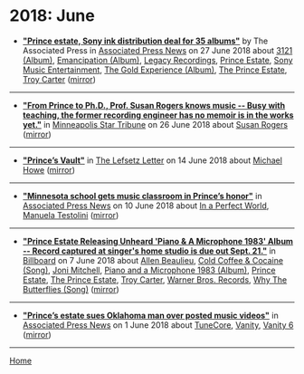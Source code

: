 # 2018: June

 - [**"Prince estate, Sony ink distribution deal for 35 albums"**](https://www.apnews.com/3f346190027d4601a34fa81f7cf165a2) by The Associated Press in [Associated Press News](https://www.apnews.com/) on 27 June 2018 about [3121 (Album)](../../topics/album/3121/index.md), [Emancipation (Album)](../../topics/album/emancipation/index.md), [Legacy Recordings](../../topics/legacy-recordings/index.md), [Prince Estate](../../topics/prince-estate/index.md), [Sony Music Entertainment](../../topics/sony-music-entertainment/index.md), [The Gold Experience (Album)](../../topics/album/the-gold-experience/index.md), [The Prince Estate](../../topics/the-prince-estate/index.md), [Troy Carter](../../topics/troy-carter/index.md) ([mirror](https://web.archive.org/web/*/https://www.apnews.com/3f346190027d4601a34fa81f7cf165a2))

----

 - [**"From Prince to Ph.D., Prof. Susan Rogers knows music -- Busy with teaching, the former recording engineer has no memoir is in the works yet."**](http://www.startribune.com/from-prince-to-ph-d-professor-susan-rogers-knows-music/486626941/) in [Minneapolis Star Tribune](http://www.startribune.com/) on 26 June 2018 about [Susan Rogers](../../topics/susan-rogers/index.md) ([mirror](https://web.archive.org/web/*/http://www.startribune.com/from-prince-to-ph-d-professor-susan-rogers-knows-music/486626941/))

----

 - [**"Prince’s Vault"**](https://lefsetz.com/wordpress/2018/06/14/princes-vault/) in [The Lefsetz Letter](https://lefsetz.com/) on 14 June 2018 about [Michael Howe](../../topics/michael-howe/index.md) ([mirror](https://web.archive.org/web/*/https://lefsetz.com/wordpress/2018/06/14/princes-vault/))

----

 - [**"Minnesota school gets music classroom in Prince’s honor"**](https://www.apnews.com/fe46b7e749314c719a83b9b6c8279700) in [Associated Press News](https://www.apnews.com/) on 10 June 2018 about [In a Perfect World](../../topics/in-a-perfect-world/index.md), [Manuela Testolini](../../topics/manuela-testolini/index.md) ([mirror](https://web.archive.org/web/*/https://www.apnews.com/fe46b7e749314c719a83b9b6c8279700))

----

 - [**"Prince Estate Releasing Unheard 'Piano & A Microphone 1983' Album -- Record captured at singer's home studio is due out Sept. 21."**](https://www.billboard.com/articles/columns/rock/8459820/prince-estate-releasing-unheard-piano-a-microphone-1983-album) in [Billboard](https://www.billboard.com/) on 7 June 2018 about [Allen Beaulieu](../../topics/allen-beaulieu/index.md), [Cold Coffee & Cocaine (Song)](../../topics/song/cold-coffee-cocaine/index.md), [Joni Mitchell](../../topics/joni-mitchell/index.md), [Piano and a Microphone 1983 (Album)](../../topics/album/piano-and-a-microphone-1983/index.md), [Prince Estate](../../topics/prince-estate/index.md), [The Prince Estate](../../topics/the-prince-estate/index.md), [Troy Carter](../../topics/troy-carter/index.md), [Warner Bros. Records](../../topics/warner-bros-records/index.md), [Why The Butterflies (Song)](../../topics/song/why-the-butterflies/index.md) ([mirror](https://web.archive.org/web/*/https://www.billboard.com/articles/columns/rock/8459820/prince-estate-releasing-unheard-piano-a-microphone-1983-album))

----

 - [**"Prince’s estate sues Oklahoma man over posted music videos"**](https://apnews.com/159bd401de3f409695bf84487aeb18e8) in [Associated Press News](https://www.apnews.com/) on 1 June 2018 about [TuneCore](../../topics/tunecore/index.md), [Vanity](../../topics/vanity/index.md), [Vanity 6](../../topics/vanity-6/index.md) ([mirror](https://web.archive.org/web/*/https://apnews.com/159bd401de3f409695bf84487aeb18e8))

----

[Home](./)
